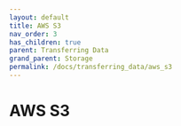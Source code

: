 ```yaml
---
layout: default
title: AWS S3
nav_order: 3
has_children: true
parent: Transferring Data
grand_parent: Storage
permalink: /docs/transferring_data/aws_s3
---
```


# AWS S3
